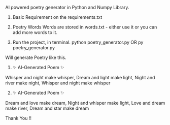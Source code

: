 AI powered poetry generator in Python and Numpy Library.

1. Basic Requirement
   on the requirements.txt

2. Poetry Words
   Words are stored in words.txt - either use it or you can add more words to it.

3. Run the project, in terminal.
   python poetry_generator.py OR py poetry_generator.py

Will generate Poetry like this.

1. ✨ AI-Generated Poem ✨

Whisper and night make whisper,
Dream and light make light,
Night and river make night,
Whisper and night make whisper

2. ✨ AI-Generated Poem ✨

Dream and love make dream,
Night and whisper make light,
Love and dream make river,
Dream and star make dream

Thank You !!

